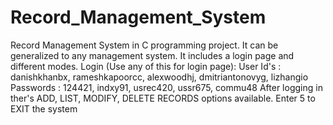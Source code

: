 # Record_Management_System
Record Management System in C programming project. It can be generalized to any management system. It includes a login page and different modes.
Login (Use any of this for login page):
   User Id's : danishkhanbx, rameshkapoorcc, alexwoodhj, dmitriantonovyg, lizhangio
   Passwords : 124421, indxy91, usrec420, ussr675, commu48
After logging in ther's ADD, LIST, MODIFY, DELETE RECORDS options available.
Enter 5 to EXIT the system 
